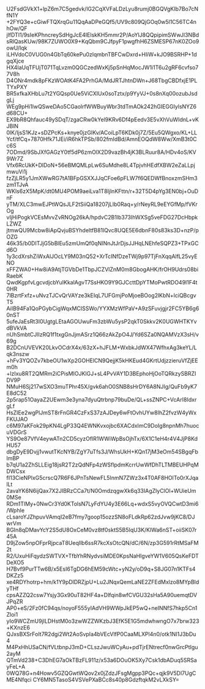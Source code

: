 U2FsdGVkX1+lpZ6m7C5gedvk/lG2CqXVFaLDzLyu8rumj0BGQVgKIb7Bo7cNfN1Y
+2FYQ3e+cGiwFTQXrqGu11QqAaDPeGQf5/UV9c809QjGOq0w5l1C56TC4nhOw/QF
jlfDTI1/9sIeKPhncreySdHgJcE4IElskKH5mmr2P/AoYlJ8QQpipimSWwJl3NBd
sRlQasKUw/98K7ZUWO0X9+KqQbm9CJfpyF1pwgfhH6ZSMESP67nK0ZOo9owU/Iqk
iLHVdoC0VUG0n4GbTq60kePu0zlqmbnTBFCwDxrd+HIiW+kJO9BSRHP+1dgqXjce
HX4IaUqTFUjT071TqLvzm0QGCzedWxKj5pSnHqMocJW1i1T6u2gRF6cvfso77V8h
D4ONr4mdk8pFKzWOAtK4FA2PrhGA/MdJRTJhtnDWn+J68TbgCBDfxjE1PLTYxPXY
BR5xfkaXHbLu7t2YGQsp0Ue5ViCXIUx0soTztx/p9YyVJ+0s8nXq00ozubJsdgLj
WEg9pHi1lwQSweDAo5CGaolrfWWBuyWbr3tdTmAOk242hGIEGGIylsNYZ6d68CU+
EX9bR8Qhfauc49ySDqT/zgaCRw0kYel9KRv6Df4pEedv3E5vXhVuWIdnL+vKJBlN
0lK/IjsS1KJz+sDZPcKs+knye0jzGIKv/ACoiLpT6KDk0j7Z/5Eu5QWgxo/KL+LL
Ycf/tfCq+7870Hfk71JEi/iR6hkTPSb/802fmIdBd/AmnEOQdW8Ww/XmB3t0Cc6S
7ODmd/9SbJXfGAGzY0tf5dP6zmOlX2D9vazBh4jK3BLRuur8A/HDv4oS/KV9Wr7Z
Vfx6RcUkK+DlDoN+56eBMQMLpLw6SuMdhe8L4TpjvhHEdfXBW2eZaLLpjmwuVi1j
fzZjLR5y1JmXWwRG7tA1BFpGSXXJJqCFoe6pFLW7f6QEDWfBnoxzmSHm3zm1TJvA
WKls6zX5MpK/dt0MU4POM9aeiLva1T8IjlnKFttn/r+32T5D4pYg3EN0bj+OuDnF
yTM/XLC3mwEJPtWQsJLF2tSiiQa18207jLIb0Raq+y/rNeyRL9eEYGfMp/fVKrOg
vIjHiPogkVCEsMvvZvRNOg26kA/hpdvC2B1lb373IhWXSg5veFDG27DcHbpkLZWZ
jtmwQU9Mcbw8iApQvjuBSYhdeItfB81lQvc8UQE5E6dbnF80s83ks3D+nzP/pOZG
46k35/b0DITJjG5bBlEu5zmUmQf0qNINnJtJrDjsJJHqLNEhfeSQPZ3+TPxGCd6O
1y3cdXrshZiWxAlJOcLY9M03nQ52+XrTcINfDzeTWj9p97TjFnXqqAlfL25vyENO
xFFZWA0+Hw8iA9AtjTGVbDe1TbpJCZVlZnM0m8GbogAHK/frOH9Udrs08biRaebK
QwdKgpfvLgcvdjcbYuIKkalAgvT7SsHKO9Y9GJCcttDpYTMoPwtRDO49l1F4t0HR
7lBzrtFxfz+uNvzTJCvQrVAYze3kEIqL7UFGmjPoMjoeBOog2lKbN+lciQBcgvT5
AiIB94Fa1QoPGybCigWqxMCISSWo/YYXMzWfPaV+A9zSFuvjgjr2FC5YB6g60nST
5ufeJaEsRt3I0UgtgLEtaAGOUwuFm3zbWu5ysP2qkT0Skkv2K0UGWHTKYvdBVkVA
nUhSmbtCJlIzRQ1f1txgGnJjmASrz1Q66zAkZpO4J/Yd6SZa0NQAMVzX3sH/v69g
B2DCnUVEVK20LkvOCdrX4x/63zX+hJFLM+WxbkJdWX47WfhxAg3keYL/Lqk3nszw
+hFv3YQOZv7kbeOU1wXp2GOHElCN9QejjK5kHKEud4GKrtUdjzzieruVfZjEEm0h
+lzIxu8RT2QMRm2iCPisMIOJKlGJ+sL4PvVAY1D3BEphoHjOoTQRkzySBRZIDV9P
NMuH6Sj217wSXO3muTPhr45X/gvk6ahO0SNB8sHrDY6A8NJIg/QuFb9yK7E8dC52
2p5rap51OayaZ2UEwm3e3yna7dyuQtrbnp79buDe/QL+ssZNPC+VcArI8IdxrgLf
HsZIEe2wgPlJmST8rFnGR4CzFxS37zAJDey6wFtOvhUYw8IhZ2fvzW4yWxFKUJAO
c6M97aKFok29pKN4LgP33Q4EWNKvxojbc6XACdxImC9DoIg8npnMh7huocuVDGrS
YS9Oe87VfV4eywATn2CD5cyzOflR1WWiWpBsOjhTx/6X1C1eH4r4V4JjP8KdHU57
dbgDyE9Dvjj1vwutTKcNYB/ZgY7uTfs3J/WhsUkH+KQn17jM3eOm54SBgqFblmBP
b7qU1a2ZhSLLEig18jsR2T2zQdNFp4zWSflpdmKcrrUwWfDhTLTMBEUHPqMDWCsx
fI13CieNPlxG5crscQ7R6F6JPnTsNewFL5InmN7ZWz3x4T0AF8HOlTo0rXJqalLt
2avaYK6N6ijQax7X2JIBRzCCa7t/N0OmdzqgwXk6q33IAgZlyClOl+WUieUm0MSe
RDm1TlMy+0NwCr3Yd0KTolsN7LyFdYU4y3E66Lq+wdxS5vyOVQCwtD3mi6/WphIe
cLsaroYJZhpuvVAmqI2eB7fmy7goop15ozzSN8oFLdkRp62zdJvw9jKC8/DJwrVm
BGIn8qDMavYcY2S5dU8OxCeM0vz8tf0sktS5B5IqU3K/KlWa6nST+oiiSK07r45A
D9jZow5npOFprRjpcaT8UeqIlb6ssR7kcXsOtcQN/dC/6N/zp3G591rRtMSaFM2t
R2/UxuHiFqydzSWTVX+TfbYhRNydvsiMDE0KpsNaHlgveYW1V605QsKeFDTDeXO5
H7Bvf9PurTTw6B/x5EsI6TgDG6hEM59cWtc+yN2y/oD9q+S8JG07n1KTFs4DKZz5
xe4RDYhotrp+hm/k1Y9pDlDRZjpU+Lu2JNqxQemLaNE2ZFEdMxlzo8MYpBldyTHf
cpsAZZQ2csw7Ysjy3Gx90uT82HF4a+Dlfqin8wfCVGU32sHa5A90uemqtDVJPqZR
AP0+eS/2Fz0fC94qs/noyoF555yIAdVH9WWpJkEP5wQ+neINNfS7hkp5Cn1Zloi1
yIo9WCZmU9jlLDHstM0o3zwWZZWKzbJ3EfK5E1G5mdwhwngO7x7brw323+KXnzE6
QJxsBXSrFoIt7R2dgi2Wt2AoSvpIa4bVEcVlfP0CaaMLXPl4n0/otk1NI1J3bDu4
M4PxHhUSaCN/fVLtbnpJ3mD+CLszJwuWCyAu+pdTjrENtrecf0nwGrcPtIgu2ayM
QTmVd238+C3DhEG7aOkTBzFL911z/x53a6DOuOK5Xy7Csk1dbADuq5SRSayFeL+A
0WQ78G+n4Howv5GZQGwtWQov2x0jZdzJFsgMgpp3PQc+qjk9V5Dl7UgCME4Nfqci
CY6MN5TasoS4VSVePXaBCc8s40p8GdzftqkM2vLXkSY=
